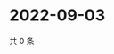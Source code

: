 # 2022-09-03

共 0 条

<!-- BEGIN WEIBO -->
<!-- 最后更新时间 Sat Sep 03 2022 13:31:16 GMT+0800 (China Standard Time) -->

<!-- END WEIBO -->
